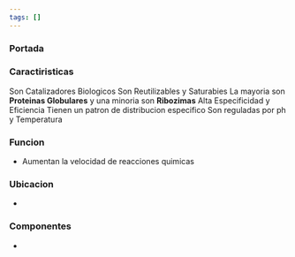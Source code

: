 ```yaml
---
tags: []
---
```


### Portada


### Caractiristicas
Son Catalizadores Biologicos
Son Reutilizables y Saturabies
La mayoria son **Proteinas Globulares** y una minoria son **Ribozimas** 
Alta Especificidad y Eficiencia
Tienen un patron de distribucion especifico
Son reguladas por ph y Temperatura

### Funcion
- Aumentan la velocidad de reacciones quimicas

### Ubicacion
- 

### Componentes
- 
